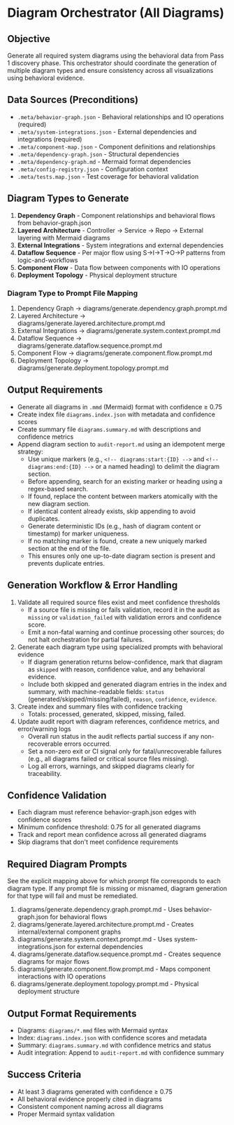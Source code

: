 # Diagram Orchestrator (All Diagrams)

## Objective
Generate all required system diagrams using the behavioral data from Pass 1 discovery phase. This orchestrator should coordinate the generation of multiple diagram types and ensure consistency across all visualizations using behavioral evidence.

## Data Sources (Preconditions)
- `.meta/behavior-graph.json` - Behavioral relationships and IO operations (required)
- `.meta/system-integrations.json` - External dependencies and integrations (required)
- `.meta/component-map.json` - Component definitions and relationships
- `.meta/dependency-graph.json` - Structural dependencies
- `.meta/dependency-graph.md` - Mermaid format dependencies
- `.meta/config-registry.json` - Configuration context
- `.meta/tests.map.json` - Test coverage for behavioral validation


## Diagram Types to Generate
1. **Dependency Graph** - Component relationships and behavioral flows from behavior-graph.json
2. **Layered Architecture** - Controller → Service → Repo → External layering with Mermaid diagrams
3. **External Integrations** - System integrations and external dependencies
4. **Dataflow Sequence** - Per major flow using S→I→T→O→P patterns from logic-and-workflows
5. **Component Flow** - Data flow between components with IO operations
6. **Deployment Topology** - Physical deployment structure

### Diagram Type to Prompt File Mapping
1. Dependency Graph → diagrams/generate.dependency.graph.prompt.md
2. Layered Architecture → diagrams/generate.layered.architecture.prompt.md
3. External Integrations → diagrams/generate.system.context.prompt.md
4. Dataflow Sequence → diagrams/generate.dataflow.sequence.prompt.md
5. Component Flow → diagrams/generate.component.flow.prompt.md
6. Deployment Topology → diagrams/generate.deployment.topology.prompt.md


## Output Requirements
- Generate all diagrams in `.mmd` (Mermaid) format with confidence ≥ 0.75
- Create index file `diagrams.index.json` with metadata and confidence scores
- Create summary file `diagrams.summary.md` with descriptions and confidence metrics
- Append diagram section to `audit-report.md` using an idempotent merge strategy:
	- Use unique markers (e.g., `<!-- diagrams:start:{ID} -->` and `<!-- diagrams:end:{ID} -->` or a named heading) to delimit the diagram section.
	- Before appending, search for an existing marker or heading using a regex-based search.
	- If found, replace the content between markers atomically with the new diagram section.
	- If identical content already exists, skip appending to avoid duplicates.
	- Generate deterministic IDs (e.g., hash of diagram content or timestamp) for marker uniqueness.
	- If no matching marker is found, create a new uniquely marked section at the end of the file.
	- This ensures only one up-to-date diagram section is present and prevents duplicate entries.


## Generation Workflow & Error Handling
1. Validate all required source files exist and meet confidence thresholds
	- If a source file is missing or fails validation, record it in the audit as `missing` or `validation_failed` with validation errors and confidence score.
	- Emit a non-fatal warning and continue processing other sources; do not halt orchestration for partial failures.
2. Generate each diagram type using specialized prompts with behavioral evidence
	- If diagram generation returns below-confidence, mark that diagram as `skipped` with reason, confidence value, and any behavioral evidence.
	- Include both skipped and generated diagram entries in the index and summary, with machine-readable fields: `status` (generated/skipped/missing/failed), `reason`, `confidence`, `evidence`.
3. Create index and summary files with confidence tracking
	- Totals: processed, generated, skipped, missing, failed.
4. Update audit report with diagram references, confidence metrics, and error/warning logs
	- Overall run status in the audit reflects partial success if any non-recoverable errors occurred.
	- Set a non-zero exit or CI signal only for fatal/unrecoverable failures (e.g., all diagrams failed or critical source files missing).
	- Log all errors, warnings, and skipped diagrams clearly for traceability.

## Confidence Validation
- Each diagram must reference behavior-graph.json edges with confidence scores
- Minimum confidence threshold: 0.75 for all generated diagrams
- Track and report mean confidence across all generated diagrams
- Skip diagrams that don't meet confidence requirements


## Required Diagram Prompts
See the explicit mapping above for which prompt file corresponds to each diagram type. If any prompt file is missing or misnamed, diagram generation for that type will fail and must be remediated.
1. diagrams/generate.dependency.graph.prompt.md - Uses behavior-graph.json for behavioral flows
2. diagrams/generate.layered.architecture.prompt.md - Creates internal/external component graphs
3. diagrams/generate.system.context.prompt.md - Uses system-integrations.json for external dependencies
4. diagrams/generate.dataflow.sequence.prompt.md - Creates sequence diagrams for major flows
5. diagrams/generate.component.flow.prompt.md - Maps component interactions with IO operations
6. diagrams/generate.deployment.topology.prompt.md - Physical deployment structure

## Output Format Requirements
- Diagrams: `diagrams/*.mmd` files with Mermaid syntax
- Index: `diagrams.index.json` with confidence scores and metadata
- Summary: `diagrams.summary.md` with confidence metrics and status
- Audit integration: Append to `audit-report.md` with confidence summary

## Success Criteria
- At least 3 diagrams generated with confidence ≥ 0.75
- All behavioral evidence properly cited in diagrams
- Consistent component naming across all diagrams
- Proper Mermaid syntax validation
